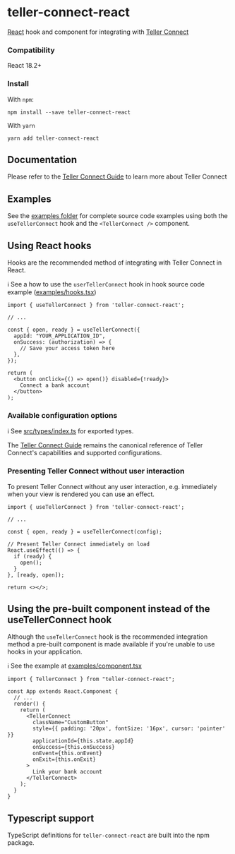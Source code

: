 # teller-connect-react

[React](https://facebook.github.io/react/) hook and component for integrating
with [Teller Connect](http://teller.io/docs/guides/connect)

### Compatibility

React 18.2+

### Install

With `npm`:

```
npm install --save teller-connect-react
```

With `yarn`

```
yarn add teller-connect-react
```

## Documentation

Please refer to the [Teller Connect Guide](http://teller.io/docs/guides/connect)
to learn more about Teller Connect 

## Examples

See the [examples folder](examples) for complete source code examples using both the `useTellerConnect` hook and the `<TellerConnect />` component.

## Using React hooks

Hooks are the recommended method of integrating with Teller Connect in React.

ℹ️ See a how to use the `userTellerConnect` hook in hook source code example ([examples/hooks.tsx](examples/hooks.tsx))

```tsx
import { useTellerConnect } from 'teller-connect-react';

// ...

const { open, ready } = useTellerConnect({
  appId: "YOUR_APPLICATION_ID",
  onSuccess: (authorization) => {
    // Save your access token here
  },
});

return (
  <button onClick={() => open()} disabled={!ready}>
    Connect a bank account
  </button>
);
```

### Available configuration options

ℹ️ See [src/types/index.ts][types] for exported types.

The [Teller Connect Guide](http://teller.io/docs/guides/connect) remains the canonical reference of Teller Connect's capabilities and supported configurations.

### Presenting Teller Connect without user interaction

To present Teller Connect without any user interaction, e.g. immediately when your view is rendered
you can use an effect.

```tsx
import { useTellerConnect } from 'teller-connect-react';

// ...

const { open, ready } = useTellerConnect(config);

// Present Teller Connect immediately on load
React.useEffect(() => {
  if (ready) {
    open();
  }
}, [ready, open]);

return <></>;
```
## Using the pre-built component instead of the useTellerConnect hook

Although the `useTellerConnect` hook is the recommended integration method
a pre-built component is made available if you're unable to use hooks in
your application.

ℹ️ See the example at [examples/component.tsx](examples/component.tsx)

```tsx
import { TellerConnect } from "teller-connect-react";

const App extends React.Component {
  // ...
  render() {
    return (
      <TellerConnect
        className="CustomButton"
        style={{ padding: '20px', fontSize: '16px', cursor: 'pointer' }}
        applicationId={this.state.appId}
        onSuccess={this.onSuccess}
        onEvent={this.onEvent}
        onExit={this.onExit}
      >
        Link your bank account
      </TellerConnect>
    );
  }
}
```

## Typescript support

TypeScript definitions for `teller-connect-react` are built into the npm package.

[types]: https://github.com/tellerhq/teller-connect-react/blob/master/src/types/index.ts
